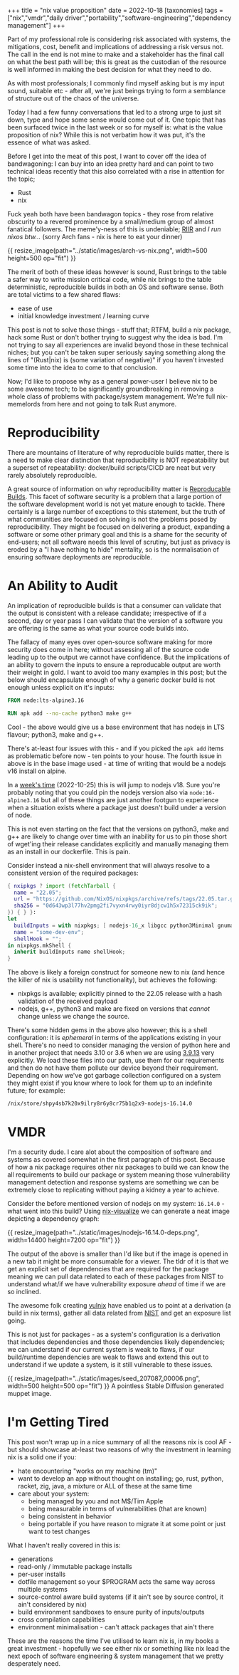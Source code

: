+++
title = "nix value proposition"
date = 2022-10-18
[taxonomies]
tags = ["nix","vmdr","daily driver","portability","software-engineering","dependency management"]
+++

Part of my professional role is considering risk associated with systems, the mitigations, cost, benefit and implications
of addressing a risk versus not. The call in the end is not mine to make and a stakeholder has the final call on what the best path
will be; this is great as the custodian of the resource is well informed in making the best decision for what they need to do.

As with most professionals; I commonly find myself asking but is my input sound, suitable etc - after all, we're just beings 
trying to form a semblance of structure out of the chaos of the universe.

Today I had a few funny conversations that led to a strong urge to just sit down, type and hope some sense would come out of it.
One topic that has been surfaced twice in the last week or so for myself is: what is the value proposition of nix? While this is
not verbatim how it was put, it's the essence of what was asked.

Before I get into the meat of this post, I want to cover off the idea of bandwagoning: I can buy into an idea pretty hard and can point to
two technical ideas recently that this also correlated with a rise in attention for the topic; 
  * Rust
  * nix

Fuck yeah both have been bandwagon topics - they rose from relative obscurity to a revered prominence by a small/medium group of almost
fanatical followers. The meme'y-ness of this is undeniable; [RIIR](https://github.com/ansuz/RIIR) and _I run nixos btw..._ (sorry Arch fans - nix is here to eat your dinner)

{{ resize_image(path="../static/images/arch-vs-nix.png", width=500 height=500 op="fit") }}

The merit of both of these ideas however is sound, Rust brings to the table a safer way to write mission critical code, while nix
brings to the table deterministic, reproducible builds in both an OS and software sense. Both are total victims to a few shared flaws:
  * ease of use
  * initial knowledge investment / learning curve

This post is not to solve those things - stuff that; RTFM, build a nix package, hack some Rust or don't bother trying to suggest why the idea is bad.
I'm not trying to say all experiences are invalid beyond those in these technical niches; but you can't be taken super seriously saying something along the
lines of "(Rust|nix) is (some variation of negative)" if you haven't invested some time into the idea to come to that conclusion.

Now; I'd like to propose why as a general power-user I believe nix to be some awesome tech; to be significantly groundbreaking in removing a whole class
of problems with package/system management. We're full nix-memelords from here and not going to talk Rust anymore.

# Reproducibility
There are mountains of literature of why reproducible builds matter, there is a need to make clear distinction that reproducibility is
NOT repeatability but a superset of repeatability: docker/build scripts/CICD are neat but very rarely absolutely reproducible.

A great source of information on why reproducibility matter is [Reproducable Builds](https://reproducible-builds.org/). This facet of 
software security is a problem that a large portion of the software development world is not yet mature enough to tackle. There certainly
is a large number of exceptions to this statement, but the truth of what communities are focused on solving is not the problems posed by
reproducibility. They might be focused on delivering a product, expanding a software or some other primary goal and this is a shame for the 
security of end-users; not all software needs this level of scrutiny, but just as privacy is eroded by a "I have nothing to hide" mentality,
so is the normalisation of ensuring software deployments are reproducible.

# An Ability to Audit
An implication of reproducible builds is that a consumer can validate that the output is consistent with a release candidate; irrespective of 
if a second, day or year pass I can validate that the version of a software you are offering is the same as what your source code builds into.

The fallacy of many eyes over open-source software making for more security does come in here; without assessing all of the source code leading up
to the output we cannot have confidence. But the implications of an ability to govern the inputs to ensure a reproducable output are worth their weight
in gold. I want to avoid too many examples in this post; but the below should encapsulate enough of why a generic docker build is not enough unless
explicit on it's inputs:

```dockerfile
FROM node:lts-alpine3.16

RUN apk add --no-cache python3 make g++
```

Cool - the above would give us a base environment that has nodejs in LTS flavour; python3, make and g++. 

There's at-least four issues with this - and if you picked the `apk add` items as problematic before now - ten points to your house.
The fourth issue in above is in the base image used - at time of writing that would be a nodejs v16 install on alpine.

In a [week's time](https://github.com/nodejs/release#release-schedule) (2022-10-25) this is will jump to nodejs v18. Sure you're probably noting that you could pin the nodejs version also via `node:16-alpine3.16` but all of these things are just another footgun to experience when a situation exists where a package just doesn't build under a version of node.

This is not even starting on the fact that the versions on python3, make and g++ are likely to change over time with an inability for us to pin those short of wget'ing their release candidates explicitly and manually managing them as an install in our dockerfile. This is pain.

Consider instead a nix-shell environment that will always resolve to a consistent version of the required packages:

```nix
{ nxipkgs ? import (fetchTarball {
  name = "22.05";
  url = "https://github.com/NixOS/nixpkgs/archive/refs/tags/22.05.tar.gz";
  sha256 = "0d643wp3l77hv2pmg2fi7vyxn4rwy0iyr8djcw1h5x72315ck9ik";
}) { } }:
let
  buildInputs = with nixpkgs; [ nodejs-16_x libgcc python3Minimal gnumake ];
  name = "some-dev-env";
  shellHook = "";
in nixpkgs.mkShell {
  inherit buildInputs name shellHook;
}
```

The above is likely a foreign construct for someone new to nix (and hence the killer of nix is usability not functionality), but achieves the following:
  * nixpkgs is available; explicitly pinned to the 22.05 release with a hash validation of the received payload
  * nodejs, g++, python3 and make are fixed on versions that _cannot_ change unless we change the source.

There's some hidden gems in the above also however; this is a shell configuration: it is _ephemeral_ in terms of the applications existing in your shell.
There's no need to consider managing the version of python here and in another project that needs 3.10 or 3.6 when we are using 
[3.9.13](https://search.nixos.org/packages?channel=22.05&show=python3Minimal&from=0&size=50&sort=relevance&type=packages&query=python3Min) very explicitly.
We load these files into our path, use them for our requirements and then do not have them pollute our device beyond their requirement. Depending on how we've got
garbage collection configured on a system they might exist if you know where to look for them up to an indefinite future; for example:
```sh
/nix/store/shpy4sb7k20x9ilry8r6y8cr75b1q2x9-nodejs-16.14.0 
```

# VMDR
I'm a security dude. I care alot about the composition of software and systems as covered somewhat in the first paragraph of this post.
Because of how a nix package requires other nix packages to build we can know the all requirements to build our package or system meaning
those vulnerability management detection and response systems are something we can be extremely close to replicating without paying a kidney a 
year to achieve.

Consider the before mentioned version of nodejs on my system: `16.14.0` - what went into this build? Using [nix-visualize](https://github.com/craigmbooth/nix-visualize) we can generate a neat image depicting a dependency graph:

{{ resize_image(path="../static/images/nodejs-16.14.0-deps.png", width=14400 height=7200 op="fit") }}

The output of the above is smaller than I'd like but if the image is opened in a new tab it might be more consumable for a viewer. The tldr of it is that we get an explicit set of dependencies that are required for the package meaning we can pull data related to each of these packages from NIST to understand what/if we have vulnerability exposure _ahead_ of time if we are so inclined.

The awesome folk creating [vulnix](https://github.com/flyingcircusio/vulnix) have enabled us to point at a derivation (a build in nix terms), gather all data related from [NIST](https://nvd.nist.gov/vuln/) and get an exposure list going.

This is not just for packages - as a system's configuration is a derivation that includes
dependencies and those dependencies likely dependencies; we can understand if our current system is weak to flaws, if our build/runtime dependencies are weak to flaws 
and extend this out to understand if we update a system, is it still vulnerable to these issues.

{{ resize_image(path="../static/images/seed_207087_00006.png", width=500 height=500 op="fit") }}
A pointless Stable Diffusion generated muppet image.

# I'm Getting Tired
This post won't wrap up in a nice summary of all the reasons nix is cool AF - but should showcase at-least two reasons of why
the investment in learning nix is a solid one if you:
  * hate encountering "works on my machine (tm)"
  * want to develop an app without thought on installing; go, rust, python, racket, zig, java, a mixture or ALL of these at the same time
  * care about your system:
    * being managed by you and not M$/Tim Apple
    * being measurable in terms of vulnerabilities (that are known)
    * being consistent in behavior
    * being portable if you have reason to migrate it at some point or just want to test changes

What I haven't really covered in this is:
  * generations
  * read-only / immutable package installs
  * per-user installs
  * dotfile management so your $PROGRAM acts the same way across multiple systems
  * source-control aware build systems (if it ain't see by source control, it ain't considered by nix)
  * build environment sandboxes to ensure purity of inputs/outputs
  * cross compilation capabilities
  * environment minimalisation - can't attack packages that ain't there

These are the reasons the time I've utilised to learn nix is, in my books a great investment - hopefully we see either nix or
something like nix lead the next epoch of software engineering & system management that we pretty desperately need.
